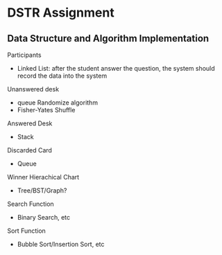 # DSTR Assignment

## Data Structure and Algorithm Implementation
Participants
- Linked List: after the student answer the question, the system should record the data into the system

Unanswered desk
- queue
Randomize algorithm
- Fisher-Yates Shuffle

Answered Desk
- Stack

Discarded Card 
- Queue

Winner Hierachical Chart
- Tree/BST/Graph?

Search Function
- Binary Search, etc

Sort Function
- Bubble Sort/Insertion Sort, etc



